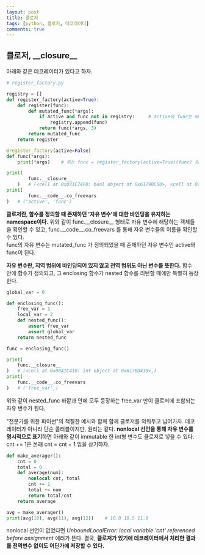 ```yaml
---
layout: post
title: 클로저
tags: [python, 클로저, 데코레이터]
comments: true
---
```



## 클로저, \_\_closure__

아래와 같은 데코레이터가 있다고 하자.

```python
# register_factory.py

registry = []
def register_factory(active=True):
    def register(func):
        def mutated_func(*args):
            if active and func not in registry:     # active와 func는 mutated_func 바깥에서 정의된 자유변수이다
                registry.append(func)
            return func(*args, 3)
        return mutated_func
    return register

@register_factory(active=False)
def func(*args):
    print(*args)    # 위는 func = register_factory(active=True)(func) 와 같음을 기억하자

print(
        func.__closure__
    )   # (<cell at 0x031C74F0: bool object at 0x61790C50>, <cell at 0x031C7630: function object at 0x031CC858>)
print(
        func.__code__.co_freevars
)   # ('active', 'func')
```

**클로저란, 함수를 정의할 때 존재하던 '자유 변수'에 대한 바인딩을 유지하는 namespace이다.** 위와 같이 func.\_\_closure__ 형태로
자유 변수에 해당하는 객체들을 확인할 수 있고, func.\_\_code__.co_freevars 를 통해 자유 변수들의 이름을 확인할 수 있다.  
func의 자유 변수는 mutated_func 가 정의되었을 때 존재하던 자유 변수인 active와 func이 된다.

**자유 변수란, 지역 범위에 바인딩되어 있지 않고 전역 범위도 아닌 변수를 뜻한다.**
함수 안에 함수가 정의되고, 그 enclosing 함수가 nested 함수를 리턴할 때에만 특별히 등장한다.

```python
global_var = 0

def enclosing_func():
    free_var = 1
    local_var = 2
    def nested_func():
        assert free_var
        assert global_var
    return nested_func

func = enclosing_func()

print(
    func.__closure__
)   # (<cell at 0x00A1C410: int object at 0x617BD430>,)
print(
    func.__code__.co_freevars
)   # ('free_var',)
```

위와 같이 nested_func 바깥과 안에 모두 등장하는 free_var 만이 클로저에 포함되는 자유 변수가 된다.  

"전문가를 위한 파이썬"의 적절한 예시와 함께 함께 클로저를 외워두고 넘어가자. 데코레이터가 아니라 단순 콜러블이지만, 원리는 같다.
**nonlocal 선언을 통해 자유 변수를 명시적으로 표기**하면 아래와 같이 immutable 한 int형 변수도 클로저로 넣을 수 있다.
cnt += 1은 본래 cnt = cnt + 1 임을 상기하자.

```python
def make_averager():
    cnt = 0
    total = 0
    def average(num):
        nonlocal cnt, total
        cnt += 1
        total += num
        return total/cnt
    return average

avg = make_averager()
print(avg(10), avg(11), avg(12))    # 10.0 10.5 11.0
```

nonlocal 선언이 없었다면 _UnboundLocalError: local variable 'cnt' referenced before assignment_ 에러가 뜬다.
결국, **클로저가 있기에 데코레이터에서 처리한 결과를 전역변수 없이도 어딘가에 저장할 수 있다.**
